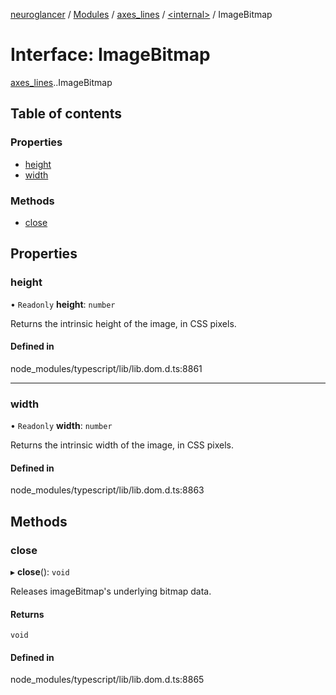 [neuroglancer](../README.md) / [Modules](../modules.md) / [axes\_lines](../modules/axes_lines.md) / [<internal\>](../modules/axes_lines._internal_.md) / ImageBitmap

# Interface: ImageBitmap

[axes_lines](../modules/axes_lines.md).[<internal>](../modules/axes_lines._internal_.md).ImageBitmap

## Table of contents

### Properties

- [height](axes_lines._internal_.ImageBitmap.md#height)
- [width](axes_lines._internal_.ImageBitmap.md#width)

### Methods

- [close](axes_lines._internal_.ImageBitmap.md#close)

## Properties

### height

• `Readonly` **height**: `number`

Returns the intrinsic height of the image, in CSS pixels.

#### Defined in

node_modules/typescript/lib/lib.dom.d.ts:8861

___

### width

• `Readonly` **width**: `number`

Returns the intrinsic width of the image, in CSS pixels.

#### Defined in

node_modules/typescript/lib/lib.dom.d.ts:8863

## Methods

### close

▸ **close**(): `void`

Releases imageBitmap's underlying bitmap data.

#### Returns

`void`

#### Defined in

node_modules/typescript/lib/lib.dom.d.ts:8865
